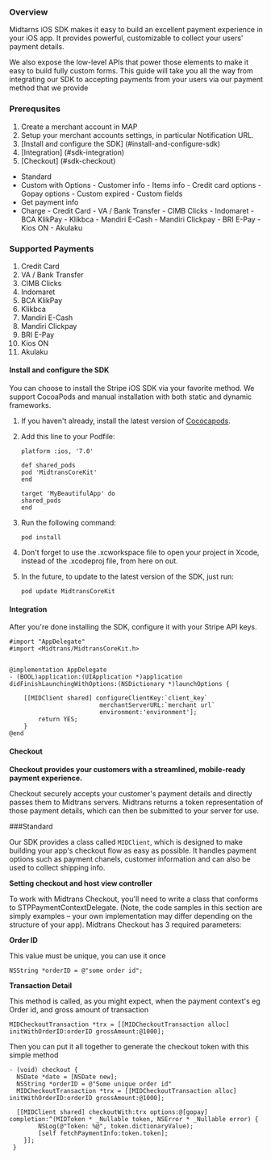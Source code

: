 ### Overview
Midtarns iOS SDK makes it easy to build an excellent payment experience in your iOS app. It provides powerful, customizable to collect your users' payment details.

We also expose the low-level APIs that power those elements to make it easy to build fully custom forms. This guide will take you all the way from integrating our SDK to accepting payments from your users via our payment method that we provide

### Prerequsites

1. Create a merchant account in MAP
2. Setup your merchant accounts settings, in particular Notification URL.
3. [Install and configure the SDK] (#install-and-configure-sdk)
4. [Integration] (#sdk-integration)
5. [Checkout] (#sdk-checkout)
 * Standard
 * Custom with Options
 		- Customer info
		- Items info
   		- Credit card options
   		- Gopay options
   		- Custom expired
   		- Custom fields
 * Get payment info
 * Charge
 		- Credit Card
		- VA / Bank Transfer
		- CIMB Clicks
		- Indomaret
		- BCA KlikPay
		- Klikbca
		- Mandiri E-Cash
		- Mandiri Clickpay
		- BRI E-Pay
		- Kios ON
		- Akulaku


### Supported Payments
1. Credit Card
2. VA / Bank Transfer
3. CIMB Clicks
4. Indomaret
5. BCA KlikPay
6. Klikbca
7. Mandiri E-Cash
8. Mandiri Clickpay
9. BRI E-Pay
10. Kios ON
11. Akulaku


#### <a id="install-and-configure-sdk"></a> Install and configure the SDK
You can choose to install the Stripe iOS SDK via your favorite method. We support CocoaPods and manual installation with both static and dynamic frameworks.

1. If you haven't already, install the latest version of [Cococapods](https://cocoapods.org/).
2. Add this line to your Podfile:


	```
	platform :ios, '7.0'

	def shared_pods
	pod 'MidtransCoreKit'
	end

	target 'MyBeautifulApp' do
	shared_pods
	end
	```
3. Run the following command:

	```
	pod install

	```
4. Don't forget to use the .xcworkspace file to open your project in Xcode, instead of the .xcodeproj file, from here on out.
5. In the future, to update to the latest version of the SDK, just run:

	```
	pod update MidtransCoreKit
	```

#### <a id="sdk-integration"></a> Integration
After you're done installing the SDK, configure it with your Stripe API keys.



```
#import "AppDelegate"
#import <Midtrans/MidtransCoreKit.h>


@implementation AppDelegate
- (BOOL)application:(UIApplication *)application didFinishLaunchingWithOptions:(NSDictionary *)launchOptions {

	[[MIDClient shared] configureClientKey:`client_key`
						 merchantServerURL:`merchant url`
						 environment:'environment'];
    	return YES;
	}
@end

```
#### <a id="*sdk*-checkout"></a> Checkout
**Checkout provides your customers with a streamlined, mobile-ready payment experience.**

Checkout securely accepts your customer's payment details and directly passes them to Midtrans servers. Midtrans returns a token representation of those payment details, which can then be submitted to your server for use.
	
###Standard

Our SDK provides a class called `MIDClient`, which is designed to make building your app's checkout flow as easy as possible. It handles payment options such as payment chanels, customer information and can also be used to collect shipping info.

**Setting checkout and host view controller**

To work with Midtrans Checkout, you'll need to write a class that conforms to STPPaymentContextDelegate. (Note, the code samples in this section are simply examples – your own implementation may differ depending on the structure of your app). Midtrans Checkout has 3 required parameters:

 **Order ID**
 
 This value must be unique, you can use it once
 
  `NSString *orderID = @"some order id";`
 
**Transaction Detail**

This method is called, as you might expect, when the payment context's eg Order id, and gross amount of transaction

```
MIDCheckoutTransaction *trx = [[MIDCheckoutTransaction alloc] initWithOrderID:orderID grossAmount:@1000];
``` 



Then you can put it all together to generate the checkout token with this simple method
	
```
- (void) checkout {
  NSDate *date = [NSDate new];
  NSString *orderID = @"Some unique order id"
  MIDCheckoutTransaction *trx = [[MIDCheckoutTransaction alloc] initWithOrderID:orderID grossAmount:@1000];
    
  [[MIDClient shared] checkoutWith:trx options:@[gopay] completion:^(MIDToken * _Nullable token, NSError * _Nullable error) {
        NSLog(@"Token: %@", token.dictionaryValue);
        [self fetchPaymentInfo:token.token];
    }];
 }
```




